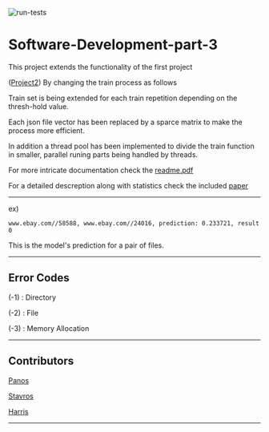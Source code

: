 ![run-tests](../../workflows/tests/badge.svg)

# Software-Development-part-3

This project extends the functionality of the first project

([Project2](https://github.com/panoskorovesis/Software-Development-part-2)) By changing the train process as follows

Train set is being extended for each train repetition depending on the thresh-hold value.

Each json file vector has been replaced by a sparce matrix to make the process more efficient.

In addition a thread pool has been implemented to divide the train function in smaller, parallel runing parts being handled by threads.

For more intricate documentation check the [readme.pdf](https://github.com/panoskorovesis/Software-Development-part-3/blob/master/ergasia3-readme.pdf)

For a detailed descreption along with statistics check the included [paper](https://github.com/panoskorovesis/Software-Development-part-3/blob/master/Machine%20Learning%20with%20Logistic%20Regression%20Study.pdf)


---

ex)


`www.ebay.com//58588, www.ebay.com//24016, prediction: 0.233721, result 0`


This is the model's prediction for a pair of files.

---

## Error Codes

(-1) : Directory

(-2) : File

(-3) : Memory Allocation

---

## Contributors

[Panos](https://github.com/panoskorovesis)

[Stavros](https://github.com/StavrosKoum)

[Harris](https://github.com/haris-korovesis)

---
